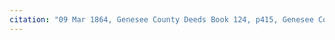 ```yaml
---
citation: "09 Mar 1864, Genesee County Deeds Book 124, p415, Genesee County Clerk, Batavia NY. Scanned from photocopy of reproduction. Scanned 11x17 sheet in two pieces then stitched together."
---
```

